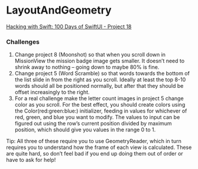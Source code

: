 # LayoutAndGeometry

[Hacking with Swift: 100 Days of SwiftUI - Project 18][1]

### Challenges

1. Change project 8 (Moonshot) so that when you scroll down in MissionView the mission badge image gets smaller. It doesn’t need to shrink away to nothing – going down to maybe 80% is fine.
2. Change project 5 (Word Scramble) so that words towards the bottom of the list slide in from the right as you scroll. Ideally at least the top 8-10 words should all be positioned normally, but after that they should be offset increasingly to the right.
3. For a real challenge make the letter count images in project 5 change color as you scroll. For the best effect, you should create colors using the Color(red:green:blue:) initializer, feeding in values for whichever of red, green, and blue you want to modify. The values to input can be figured out using the row’s current position divided by maximum position, which should give you values in the range 0 to 1.


Tip: All three of these require you to use GeometryReader, which in turn requires you to understand how the frame of each view is calculated. These are quite hard, so don’t feel bad if you end up doing them out of order or have to ask for help!

[1]: https://www.hackingwithswift.com/100/swiftui/94



